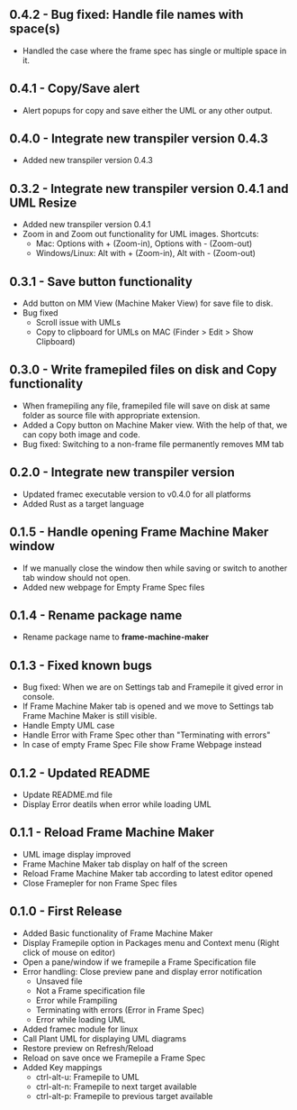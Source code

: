 ## 0.4.2 - Bug fixed: Handle file names with space(s)
  * Handled the case where the frame spec has single or multiple space in it.

## 0.4.1 - Copy/Save alert
  * Alert popups for copy and save either the UML or any other output.

## 0.4.0 - Integrate new transpiler version 0.4.3
  * Added new transpiler version 0.4.3

## 0.3.2 - Integrate new transpiler version 0.4.1 and UML Resize
  * Added new transpiler version 0.4.1
  * Zoom in and Zoom out functionality for UML images. Shortcuts:
    * Mac: Options with + (Zoom-in), Options with - (Zoom-out)
    * Windows/Linux: Alt with + (Zoom-in), Alt with - (Zoom-out)

## 0.3.1 - Save button functionality
* Add button on MM View (Machine Maker View) for save file to disk.
* Bug fixed
  * Scroll issue with UMLs
  * Copy to clipboard for UMLs on MAC (Finder > Edit > Show Clipboard)

## 0.3.0 - Write framepiled files on disk and Copy functionality
* When framepiling any file, framepiled file will save on disk at same folder as source file with appropriate extension.
* Added a Copy button on Machine Maker view. With the help of that, we can copy both image and code.
* Bug fixed: Switching to a non-frame file permanently removes MM tab 

## 0.2.0 - Integrate new transpiler version
* Updated framec executable version to v0.4.0 for all platforms
* Added Rust as a target language 

## 0.1.5 - Handle opening Frame Machine Maker window
* If we manually close the window then while saving or switch to another tab window should not open.
* Added new webpage for Empty Frame Spec files

## 0.1.4 - Rename package name
* Rename package name to **frame-machine-maker**

## 0.1.3 - Fixed known bugs
* Bug fixed: When we are on Settings tab and Framepile it gived error in console.
* If Frame Machine Maker tab is opened and we move to Settings tab Frame Machine Maker is still visible.
* Handle Empty UML case
* Handle Error with Frame Spec other than "Terminating with errors"
* In case of empty Frame Spec File show Frame Webpage instead

## 0.1.2 - Updated README
* Update README.md file
* Display Error deatils when error while loading UML

## 0.1.1 - Reload Frame Machine Maker
* UML image display improved
* Frame Machine Maker tab display on half of the screen
* Reload Frame Machine Maker tab according to latest editor opened
* Close Framepler for non Frame Spec files

## 0.1.0 - First Release
* Added Basic functionality of Frame Machine Maker
* Display Framepile option in Packages menu and Context menu (Right click of mouse on editor)
* Open a pane/window if we framepile a Frame Specification file
* Error handling: Close preview pane and display error notification
  * Unsaved file
  * Not a Frame specification file
  * Error while Frampiling
  * Terminating with errors (Error in Frame Spec)
  * Error while loading UML
* Added framec module for linux
* Call Plant UML for displaying UML diagrams
* Restore preview on Refresh/Reload
* Reload on save once we Framepile a Frame Spec
* Added Key mappings
  * ctrl-alt-u: Framepile to UML
  * ctrl-alt-n: Framepile to next target available
  * ctrl-alt-p: Framepile to previous target available

